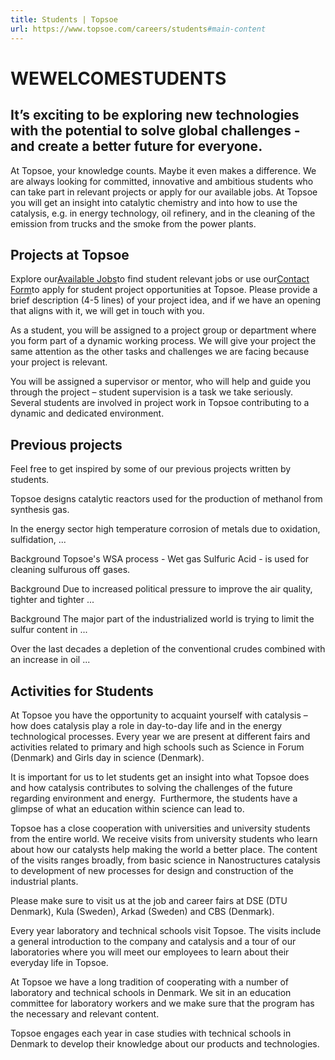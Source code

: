 ```yaml
---
title: Students | Topsoe
url: https://www.topsoe.com/careers/students#main-content
---
```


# WEWELCOMESTUDENTS

## It’s exciting to be exploring new technologies with the potential to solve global challenges - and create a better future for everyone.

At Topsoe, your knowledge counts. Maybe it even makes a difference. We are always looking for committed, innovative and ambitious students who can take part in relevant projects or apply for our available jobs. At Topsoe you will get an insight into catalytic chemistry and into how to use the catalysis, e.g. in energy technology, oil refinery, and in the cleaning of the emission from trucks and the smoke from the power plants.​

## Projects at Topsoe

Explore our[Available Jobs](/our-resources/people/careers/available-jobs)to find student relevant jobs or use our[Contact Form](/contact?hsCtaTracking=4d39833c-e59b-470c-9711-f7f3be800596%7Cd33c0327-23bb-430c-b69c-3bbb92390f8a)to apply for student project opportunities at Topsoe. Please provide a brief description (4-5 lines) of your project idea, and if we have an opening that aligns with it, we will get in touch with you.

As a student, you will be assigned to a project group or department where you form part of a dynamic working process. We will give your project the same attention as the other tasks and challenges we are facing because your project is relevant.

You will be assigned a supervisor or mentor, who will help and guide you through the project – student supervision is a task we take seriously. Several students are involved in project work in Topsoe contributing to a dynamic and dedicated environment.

## Previous projects

Feel free to get inspired by some of our previous projects written by students.

Topsoe designs catalytic reactors used for the production of methanol from synthesis gas.

In the energy sector high temperature corrosion of metals due to oxidation, sulfidation, ...

Background Topsoe's WSA process - Wet gas Sulfuric Acid - is used for cleaning sulfurous off gases.

Background Due to increased political pressure to improve the air quality, tighter and tighter ...

Background The major part of the industrialized world is trying to limit the sulfur content in ...

Over the last decades a depletion of the conventional crudes combined with an increase in oil ...

## Activities for Students

At Topsoe you have the opportunity to acquaint yourself with catalysis – how does catalysis play a role in day-to-day life and in the energy technological processes. Every year we are present at different fairs and activities related to primary and high schools such as Science in Forum (Denmark) and Girls day in science (Denmark).

It is important for us to let students get an insight into what Topsoe does and how catalysis contributes to solving the challenges of the future regarding environment and energy.  Furthermore, the students have a glimpse of what an education within science can lead to.

Topsoe has a close cooperation with universities and university students from the entire world. We receive visits from university students who learn about how our catalysts help making the world a better place. The content of the visits ranges broadly, from basic science in Nanostructures catalysis to development of new processes for design and construction of the industrial plants.

Please make sure to visit us at the job and career fairs at DSE (DTU Denmark), Kula (Sweden), Arkad (Sweden) and CBS (Denmark).

Every year laboratory and technical schools visit Topsoe. The visits include a general introduction to the company and catalysis and a tour of our laboratories where you will meet our employees to learn about their everyday life in Topsoe.

At Topsoe we have a long tradition of cooperating with a number of laboratory and technical schools in Denmark. We sit in an education committee for laboratory workers and we make sure that the program has the necessary and relevant content.

Topsoe engages each year in case studies with technical schools in Denmark to develop their knowledge about our products and technologies.